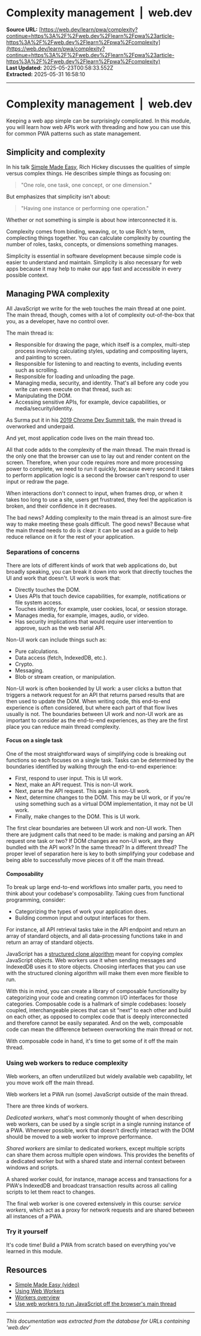 # Complexity management  |  web.dev

**Source URL:** [https://web.dev/learn/pwa/complexity?continue=https%3A%2F%2Fweb.dev%2Flearn%2Fpwa%23article-https%3A%2F%2Fweb.dev%2Flearn%2Fpwa%2Fcomplexity](https://web.dev/learn/pwa/complexity?continue=https%3A%2F%2Fweb.dev%2Flearn%2Fpwa%23article-https%3A%2F%2Fweb.dev%2Flearn%2Fpwa%2Fcomplexity)  
**Last Updated:** 2025-05-23T00:58:33.552Z  
**Extracted:** 2025-05-31 16:58:10

---

# Complexity management  |  web.dev

Keeping a web app simple can be surprisingly complicated. In this module, you will learn how web APIs work with threading and how you can use this for common PWA patterns such as state management.

## Simplicity and complexity

In his talk [Simple Made Easy](https://www.infoq.com/presentations/Simple-Made-Easy/), Rich Hickey discusses the qualities of simple versus complex things. He describes simple things as focusing on:

> "One role, one task, one concept, or one dimension."

But emphasizes that simplicity isn't about:

> "Having one instance or performing one operation."

Whether or not something is simple is about how interconnected it is.

Complexity comes from binding, weaving, or, to use Rich's term, complecting things together. You can calculate complexity by counting the number of roles, tasks, concepts, or dimensions something manages.

Simplicity is essential in software development because simple code is easier to understand and maintain. Simplicity is also necessary for web apps because it may help to make our app fast and accessible in every possible context.

## Managing PWA complexity

All JavaScript we write for the web touches the main thread at one point. The main thread, though, comes with a lot of complexity out-of-the-box that you, as a developer, have no control over.

The main thread is:

*   Responsible for drawing the page, which itself is a complex, multi-step process involving calculating styles, updating and compositing layers, and painting to screen.
*   Responsible for listening to and reacting to events, including events such as scrolling.
*   Responsible for loading and unloading the page.
*   Managing media, security, and identity. That's all before any code you write can even execute on that thread, such as:
*   Manipulating the DOM.
*   Accessing sensitive APIs, for example, device capabilities, or media/security/identity.

As Surma put it in his [2019 Chrome Dev Summit talk](https://www.youtube.com/watch?v=7Rrv9qFMWNM&ab_channel=GoogleChromeDevelopers), the main thread is overworked and underpaid.

And yet, most application code lives on the main thread too.

All that code adds to the complexity of the main thread. The main thread is the only one that the browser can use to lay out and render content on the screen. Therefore, when your code requires more and more processing power to complete, we need to run it quickly, because every second it takes to perform application logic is a second the browser can't respond to user input or redraw the page.

When interactions don't connect to input, when frames drop, or when it takes too long to use a site, users get frustrated, they feel the application is broken, and their confidence in it decreases.

The bad news? Adding complexity to the main thread is an almost sure-fire way to make meeting these goals difficult. The good news? Because what the main thread needs to do is clear: it can be used as a guide to help reduce reliance on it for the rest of your application.

### Separations of concerns

There are lots of different kinds of work that web applications do, but broadly speaking, you can break it down into work that directly touches the UI and work that doesn't. UI work is work that:

*   Directly touches the DOM.
*   Uses APIs that touch device capabilities, for example, notifications or file system access.
*   Touches identity, for example, user cookies, local, or session storage.
*   Manages media, for example, images, audio, or video.
*   Has security implications that would require user intervention to approve, such as the web serial API.

Non-UI work can include things such as:

*   Pure calculations.
*   Data access (fetch, IndexedDB, etc.).
*   Crypto.
*   Messaging.
*   Blob or stream creation, or manipulation.

Non-UI work is often bookended by UI work: a user clicks a button that triggers a network request for an API that returns parsed results that are then used to update the DOM. When writing code, this end-to-end experience is often considered, but where each part of that flow lives usually is not. The boundaries between UI work and non-UI work are as important to consider as the end-to-end experiences, as they are the first place you can reduce main thread complexity.

#### Focus on a single task

One of the most straightforward ways of simplifying code is breaking out functions so each focuses on a single task. Tasks can be determined by the boundaries identified by walking through the end-to-end experience:

*   First, respond to user input. This is UI work.
*   Next, make an API request. This is non-UI work.
*   Next, parse the API request. This again is non-UI work.
*   Next, determine changes to the DOM. This may be UI work, or if you're using something such as a virtual DOM implementation, it may not be UI work.
*   Finally, make changes to the DOM. This is UI work.

The first clear boundaries are between UI work and non-UI work. Then there are judgment calls that need to be made: is making and parsing an API request one task or two? If DOM changes are non-UI work, are they bundled with the API work? In the same thread? In a different thread? The proper level of separation here is key to both simplifying your codebase and being able to successfully move pieces of it off the main thread.

#### Composability

To break up large end-to-end workflows into smaller parts, you need to think about your codebase's composability. Taking cues from functional programming, consider:

*   Categorizing the types of work your application does.
*   Building common input and output interfaces for them.

For instance, all API retrieval tasks take in the API endpoint and return an array of standard objects, and all data-processing functions take in and return an array of standard objects.

JavaScript has a [structured clone algorithm](https://developer.mozilla.org/docs/Web/API/Web_Workers_API/Structured_clone_algorithm) meant for copying complex JavaScript objects. Web workers use it when sending messages and IndexedDB uses it to store objects. Choosing interfaces that you can use with the structured cloning algorithm will make them even more flexible to run.

With this in mind, you can create a library of composable functionality by categorizing your code and creating common I/O interfaces for those categories. Composable code is a hallmark of simple codebases: loosely coupled, interchangeable pieces that can sit “next” to each other and build on each other, as opposed to complex code that is deeply interconnected and therefore cannot be easily separated. And on the web, composable code can mean the difference between overworking the main thread or not.

With composable code in hand, it's time to get some of it off the main thread.

### Using web workers to reduce complexity

Web workers, an often underutilized but widely available web capability, let you move work off the main thread.

Web workers let a PWA run (some) JavaScript outside of the main thread.

There are three kinds of workers.

_Dedicated workers_, what's most commonly thought of when describing web workers, can be used by a single script in a single running instance of a PWA. Whenever possible, work that doesn't directly interact with the DOM should be moved to a web worker to improve performance.

_Shared workers_ are similar to dedicated workers, except multiple scripts can share them across multiple open windows. This provides the benefits of a dedicated worker but with a shared state and internal context between windows and scripts.

A shared worker could, for instance, manage access and transactions for a PWA's IndexedDB and broadcast transaction results across all calling scripts to let them react to changes.

The final web worker is one covered extensively in this course: _service workers_, which act as a proxy for network requests and are shared between all instances of a PWA.

### Try it yourself

It's code time! Build a PWA from scratch based on everything you've learned in this module.

## Resources

*   [Simple Made Easy (video)](https://www.infoq.com/presentations/Simple-Made-Easy/)
*   [Using Web Workers](https://developer.mozilla.org/docs/Web/API/Web_Workers_API/Using_web_workers)
*   [Workers overview](https://web.dev/articles/workers-overview)
*   [Use web workers to run JavaScript off the browser's main thread](https://web.dev/articles/off-main-thread)

---

*This documentation was extracted from the database for URLs containing 'web.dev'*
